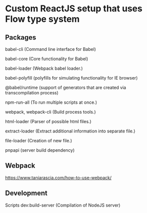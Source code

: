 <h1>Custom ReactJS setup that uses Flow type system </h1>

## Packages

babel-cli (Command line interface for Babel)

babel-core (Core functionality for Babel)

babel-loader (Webpack babel loader.)

babel-polyfill (polyfills for simulating functionality for IE browser)

@babel/runtime (support of generators that are created via transcompilation process)

npm-run-all (To run multiple scripts at once.)

webpack, webpack-cli (Build process tools.)

html-loader (Parser of possible html files.)

extract-loader (Extract additional information into separate file.)

file-loader (Creation of new file.)

pnpapi (server build dependency)

## Webpack

https://www.taniarascia.com/how-to-use-webpack/

## Development

Scripts
dev:build-server (Compilation of NodeJS server)
